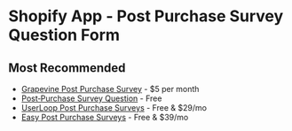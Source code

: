 
# Shopify App - Post Purchase Survey Question Form

## Most Recommended
-   [Grapevine Post Purchase Survey](https://apps.shopify.com/grapevine?surface_detail=post+purchase+survey&surface_inter_position=1&surface_intra_position=4&surface_type=search) - $5 per month
-   [Post‑Purchase Survey Question](https://apps.shopify.com/post-purchase-survey-question?surface_detail=post+purchase+survey&surface_inter_position=1&surface_intra_position=3&surface_type=search) - Free
-   [UserLoop Post Purchase Surveys](https://apps.shopify.com/userloop-reviews-feedback?surface_detail=post+purchase+survey&surface_inter_position=1&surface_intra_position=5&surface_type=search) - Free & $29/mo
-   [Easy Post Purchase Surveys](https://apps.shopify.com/post-purchase-survey-3?surface_detail=post+purchase+survey&surface_inter_position=1&surface_intra_position=6&surface_type=search) - Free & $39/mo